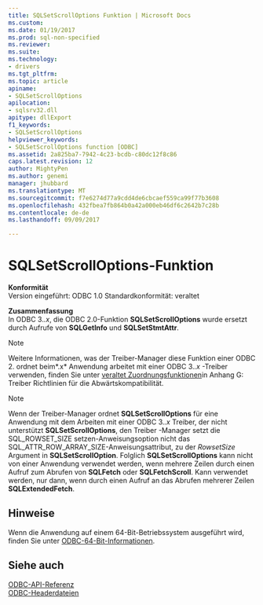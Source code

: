 ```yaml
---
title: SQLSetScrollOptions Funktion | Microsoft Docs
ms.custom: 
ms.date: 01/19/2017
ms.prod: sql-non-specified
ms.reviewer: 
ms.suite: 
ms.technology:
- drivers
ms.tgt_pltfrm: 
ms.topic: article
apiname:
- SQLSetScrollOptions
apilocation:
- sqlsrv32.dll
apitype: dllExport
f1_keywords:
- SQLSetScrollOptions
helpviewer_keywords:
- SQLSetScrollOptions function [ODBC]
ms.assetid: 2a825ba7-7942-4c23-bcdb-c80dc12f8c86
caps.latest.revision: 12
author: MightyPen
ms.author: genemi
manager: jhubbard
ms.translationtype: MT
ms.sourcegitcommit: f7e6274d77a9cdd4de6cbcaef559ca99f77b3608
ms.openlocfilehash: 432fbea7fb864b0a42a000eb46df6c2642b7c28b
ms.contentlocale: de-de
ms.lasthandoff: 09/09/2017

---
```

# <a name="sqlsetscrolloptions-function"></a>SQLSetScrollOptions-Funktion
**Konformität**  
 Version eingeführt: ODBC 1.0 Standardkonformität: veraltet  
  
 **Zusammenfassung**  
 In ODBC 3.*.x*, die ODBC 2.0-Funktion **SQLSetScrollOptions** wurde ersetzt durch Aufrufe von **SQLGetInfo** und **SQLSetStmtAttr**.  
  
> [!NOTE]  
>  Weitere Informationen, was der Treiber-Manager diese Funktion einer ODBC 2. ordnet beim*.x* Anwendung arbeitet mit einer ODBC 3.*.x* -Treiber verwenden, finden Sie unter [veraltet Zuordnungsfunktionen](../../../odbc/reference/appendixes/mapping-deprecated-functions.md)in Anhang G: Treiber Richtlinien für die Abwärtskompatibilität.  
  
> [!NOTE]  
>  Wenn der Treiber-Manager ordnet **SQLSetScrollOptions** für eine Anwendung mit dem Arbeiten mit einer ODBC 3.*.x* Treiber, der nicht unterstützt **SQLSetScrollOptions**, den Treiber -Manager setzt die SQL_ROWSET_SIZE setzen-Anweisungsoption nicht das SQL_ATTR_ROW_ARRAY_SIZE-Anweisungsattribut, zu der *RowsetSize* Argument in **SQLSetScrollOption**. Folglich **SQLSetScrollOptions** kann nicht von einer Anwendung verwendet werden, wenn mehrere Zeilen durch einen Aufruf zum Abrufen von **SQLFetch** oder **SQLFetchScroll**. Kann verwendet werden, nur dann, wenn durch einen Aufruf an das Abrufen mehrerer Zeilen **SQLExtendedFetch**.  
  
## <a name="remarks"></a>Hinweise  
 Wenn die Anwendung auf einem 64-Bit-Betriebssystem ausgeführt wird, finden Sie unter [ODBC-64-Bit-Informationen](../../../odbc/reference/odbc-64-bit-information.md).  
  
## <a name="see-also"></a>Siehe auch  
 [ODBC-API-Referenz](../../../odbc/reference/syntax/odbc-api-reference.md)   
 [ODBC-Headerdateien](../../../odbc/reference/install/odbc-header-files.md)
